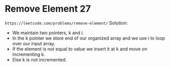 # Remove Element 27
`https://leetcode.com/problems/remove-element/`
Solution:
- We maintain two pointers, k and i.
- In the k pointer we store end of our organized array and we use i to loop over our input array.
- If the element is not equal to value we insert it at k and move on incrementing k.
- Else k is not incremented.


